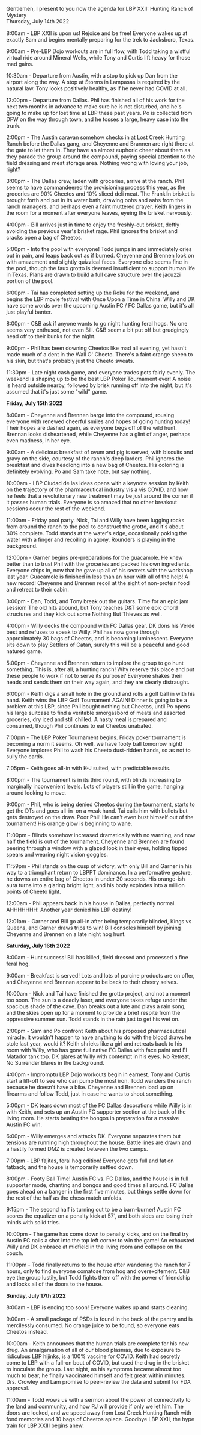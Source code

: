 Gentlemen, I present to you now the agenda for LBP XXII: Hunting Ranch of Mystery  
Thursday, July 14th 2022  
  
8:00am - LBP XXII is upon us! Rejoice and be free! Everyone wakes up at exactly 8am and begins mentally preparing for the trek to Jacksboro, Texas.  
  
9:00am - Pre-LBP Dojo workouts are in full flow, with Todd taking a wistful virtual ride around Mineral Wells, while Tony and Curtis lift heavy for those mad gains.  
  
10:30am - Departure from Austin, with a stop to pick up Dan from the airport along the way. A stop at Storms in Lampasas is required by the natural law. Tony looks positively healthy, as if he never had COVID at all.  
  
12:00pm - Departure from Dallas. Phil has finished all of his work for the next two months in advance to make sure he is not disturbed, and he's going to make up for lost time at LBP these past years. Po is collected from DFW on the way through town, and he tosses a large, heavy case into the trunk.  
  
2:00pm - The Austin caravan somehow checks in at Lost Creek Hunting Ranch before the Dallas gang, and Cheyenne and Brannen are right there at the gate to let them in. They have an almost euphoric cheer about them as they parade the group around the compound, paying special attention to the field dressing and meat storage area. Nothing wrong with loving your job, right?  
  
3:00pm - The Dallas crew, laden with groceries, arrive at the ranch. Phil seems to have commandeered the provisioning process this year, as the groceries are 90% Cheetos and 10% sliced deli meat. The Franklin brisket is brought forth and put in its water bath, drawing oohs and aahs from the ranch managers, and perhaps even a faint muttered prayer. Keith lingers in the room for a moment after everyone leaves, eyeing the brisket nervously.  
  
4:00pm - Bill arrives just in time to enjoy the freshly-cut brisket, deftly avoiding the previous year's brisket rage. Phil ignores the brisket and cracks open a bag of Cheetos.  
  
5:00pm - Into the pool with everyone! Todd jumps in and immediately cries out in pain, and leaps back out as if burned. Cheyenne and Brennen look on with amazement and slightly quizzical faces. Everyone else seems fine in the pool, though the faux grotto is deemed insufficient to support human life in Texas. Plans are drawn to build a full cave structure over the jacuzzi portion of the pool.  
  
6:00pm - Tai has completed setting up the Roku for the weekend, and begins the LBP movie festival with Once Upon a Time in China. Willy and DK have some words over the upcoming Austin FC / FC Dallas game, but it's all just playful banter.  
  
8:00pm - C&B ask if anyone wants to go night hunting feral hogs. No one seems very enthused, not even Bill. C&B seem a bit put off but grudgingly head off to their bunks for the night.  
  
9:00pm - Phil has been downing Cheetos like mad all evening, yet hasn't made much of a dent in the Wall O' Cheeto. There's a faint orange sheen to his skin, but that's probably just the Cheeto sweats.  
  
11:30pm - Late night cash game, and everyone trades pots fairly evenly. The weekend is shaping up to be the best LBP Poker Tournament ever! A noise is heard outside nearby, followed by brisk running off into the night, but it's assumed that it's just some "wild" game.  
  
**Friday, July 15th 2022**  
  
8:00am - Cheyenne and Brennen barge into the compound, rousing everyone with renewed cheerful smiles and hopes of going hunting today! Their hopes are dashed again, as everyone begs off of the wild hunt. Brennan looks disheartened, while Cheyenne has a glint of anger, perhaps even madness, in her eye.  
  
9:00am - A delicious breakfast of ovum and pig is served, with biscuits and gravy on the side, courtesy of the ranch's deep larders. Phil ignores the breakfast and dives headlong into a new bag of Cheetos. His coloring is definitely evolving. Po and Sam take note, but say nothing.  
  
10:00am - LBP Ciudad de las Ideas opens with a keynote session by Keith on the trajectory of the pharmaceutical industry vis a vis COVID, and how he feels that a revolutionary new treatment may be just around the corner if it passes human trials. Everyone is so amazed that no other breakout sessions occur the rest of the weekend.  
  
11:00am - Friday pool party. Nick, Tai and Willy have been lugging rocks from around the ranch to the pool to construct the grotto, and it's about 30% complete. Todd stands at the water's edge, occasionally poking the water with a finger and recoiling in agony. Rounders is playing in the background.  
  
12:00pm - Garner begins pre-preparations for the guacamole. He knew better than to trust Phil with the groceries and packed his own ingredients. Everyone chips in, now that he gave up all of his secrets with the workshop last year. Guacamole is finished in less than an hour with all of the help! A new record! Cheyenne and Brennen recoil at the sight of non-protein food and retreat to their cabin.  
  
3:00pm - Dan, Todd, and Tony break out the guitars. Time for an epic jam session! The old hits abound, but Tony teaches D&T some epic chord structures and they kick out some Nothing But Thieves as well.  
  
4:00pm - Willy decks the compound with FC Dallas gear. DK dons his Verde best and refuses to speak to Willy. Phil has now gone through approximately 30 bags of Cheetos, and is becoming luminescent. Everyone sits down to play Settlers of Catan, surely this will be a peaceful and good natured game.  
  
5:00pm - Cheyenne and Brennen return to implore the group to go hunt something. This is, after all, a hunting ranch! Why reserve this place and put these people to work if not to serve its purpose? Everyone shakes their heads and sends them on their way again, and they are clearly distraught.  
  
6:00pm - Keith digs a small hole in the ground and rolls a golf ball in with his hand. Keith wins the LBP Golf Tournament AGAIN! Dinner is going to be a problem at this LBP, since Phil bought nothing but Cheetos, until Po opens his large suitcase to find a veritable smorgasbord of meats and assorted groceries, dry iced and still chilled. A hasty meal is prepared and consumed, though Phil continues to eat Cheetos unabated.  
  
7:00pm - The LBP Poker Tournament begins. Friday poker tournament is becoming a norm it seems. Oh well, we have footy ball tomorrow night! Everyone implores Phil to wash his Cheeto dust-ridden hands, so as not to sully the cards.  
  
7:05pm - Keith goes all-in with K-J suited, with predictable results.  
  
8:00pm - The tournament is in its third round, with blinds increasing to marginally inconvenient levels. Lots of players still in the game, hanging around looking to move.  
  
9:00pm - Phil, who is being denied Cheetos during the tournament, starts to get the DTs and goes all-in  on a weak hand. Tai calls him with bullets but gets destroyed on the draw. Poor Phil! He can't even bust himself out of the tournament! His orange glow is beginning to wane.  
  
11:00pm - Blinds somehow increased dramatically with no warning, and now half the field is out of the tournament. Cheyenne and Brennen are found peering through a window with a glazed look in their eyes, holding tipped spears and wearing night vision goggles.  
  
11:59pm - Phil stands on the cusp of victory, with only Bill and Garner in his way to a triumphant return to LBPPT dominance. In a performative gesture, he downs an entire bag of Cheetos in under 30 seconds. His orange-ish aura turns into a glaring bright light, and his body explodes into a million points of Cheeto light.  
  
12:00am - Phil appears back in his house in Dallas, perfectly normal. AHHHHHHH! Another year denied his LBP destiny!  
  
12:01am - Garner and Bill go all-in after being temporarily blinded, Kings vs Queens, and Garner draws trips to win! Bill consoles himself by joining Cheyenne and Brennen on a late night hog hunt.  
  
**Saturday, July 16th 2022**  
  
8:00am - Hunt success! Bill has killed, field dressed and processed a fine feral hog.  
  
9:00am - Breakfast is served! Lots and lots of porcine products are on offer, and Cheyenne and Brennan appear to be back to their cheery selves.  
  
10:00am - Nick and Tai have finished the grotto project, and not a moment too soon. The sun is a deadly laser, and everyone takes refuge under the spacious shade of the cave. Dan breaks out a lute and plays a rain song, and the skies open up for a moment to provide a brief respite from the oppressive summer sun. Todd stands in the rain just to get his wet on.  
  
2:00pm - Sam and Po confront Keith about his proposed pharmaceutical miracle. It wouldn't happen to have anything to do with the blood draws he stole last year, would it? Keith shrieks like a girl and retreats back to his room with Willy, who has gone full native FC Dallas with face paint and El Matador tank top. DK glares at Willy with contempt in his eyes. No Retreat, No Surrender blares in the background.  
  
4:00pm - Impromptu LBP Dojo workouts begin in earnest. Tony and Curtis start a lift-off to see who can pump the most iron. Todd wanders the ranch because he doesn't have a bike. Cheyenne and Brennen load up on firearms and follow Todd, just in case he wants to shoot something.  
  
5:00pm - DK tears down most of the FC Dallas decorations while Willy is in with Keith, and sets up an Austin FC supporter section at the back of the living room. He starts beating the bongos in preparation for a massive Austin FC win.  
  
6:00pm - Willy emerges and attacks DK. Everyone separates them but tensions are running high throughout the house. Battle lines are drawn and a hastily formed DMZ is created between the two camps.  
  
7:00pm - LBP fajitas, feral hog edition! Everyone gets full and fat on fatback, and the house is temporarily settled down.  
  
8:00pm - Footy Ball Time! Austin FC vs. FC Dallas, and the house is in full supporter mode, chanting and bongos and good times all around. FC Dallas goes ahead on a banger in the first five minutes, but things settle down for the rest of the half as the chess match unfolds.  
  
9:15pm - The second half is turning out to be a barn-burner! Austin FC scores the equalizer on a penalty kick at 57', and both sides are losing their minds with solid tries.  
  
10:00pm - The game has come down to penalty kicks, and on the final try Austin FC nails a shot into the top left corner to win the game! An exhausted Willy and DK embrace at midfield in the living room and collapse on the couch.  
  
11:00pm - Todd finally returns to the house after wandering the ranch for 7 hours, only to find everyone comatose from hog and overexcitement. C&B eye the group lustily, but Todd fights them off with the power of friendship and locks all of the doors to the house.  
  
**Sunday, July 17th 2022**  
  
8:00am - LBP is ending too soon! Everyone wakes up and starts cleaning.  
  
9:00am - A small package of PSDs is found in the back of the pantry and is mercilessly consumed. No orange juice to be found, so everyone eats Cheetos instead.  
  
10:00am - Keith announces that the human trials are complete for his new drug. An amalgamation of all of our blood plasmas, due to exposure to ridiculous LBP hijinks, is a 100% vaccine for COVID. Keith had secretly come to LBP with a full-on bout of COVID, but used the drug in the brisket to inoculate the group. Last night, as his symptoms became almost too much to bear, he finally vaccinated himself and felt great within minutes. Drs. Crowley and Lam promise to peer-review the data and submit for FDA approval.  
  
11:00am - Todd wows us with a sermon about the power of connectivity to the land and community, and how RJ will provide if only we let him. The doors are locked, and we speed away from Lost Creek Hunting Ranch with fond memories and 10 bags of Cheetos apiece. Goodbye LBP XXII, the hype train for LBP XXIII begins anew.